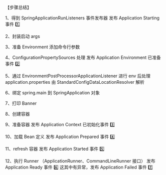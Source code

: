 
【步骤总结】

1、得到 SpringApplicationRunListeners 事件发布器
    发布 Application Starting 事件 1️⃣

2、封装启动 args

3、准备 Environment 添加命令行参数

4、ConfigurationPropertySources 处理
    发布 Application Environment 已准备事件 2️⃣

5、通过 EnvironmentPostProcessorApplicationListener 进行 env 后处理
    application.properties 由 StandardConfigDataLocationResolver 解析

6、绑定 spring.main 到 SpringApplication 对象

7、打印 Banner

8、创建容器

9、准备容器
    发布 Application Context 已初始化事件 3️⃣

10、加载 Bean 定义
    发布 Application Prepared 事件 4️⃣

11、refresh 容器
    发布 Application Started 事件 5️⃣

12、执行 Runner （ApplicationRunner、CommandLineRunner 接口）
    发布 Application Ready 事件 6️⃣
    这其中有异常，发布 Application Failed 事件 7️⃣


